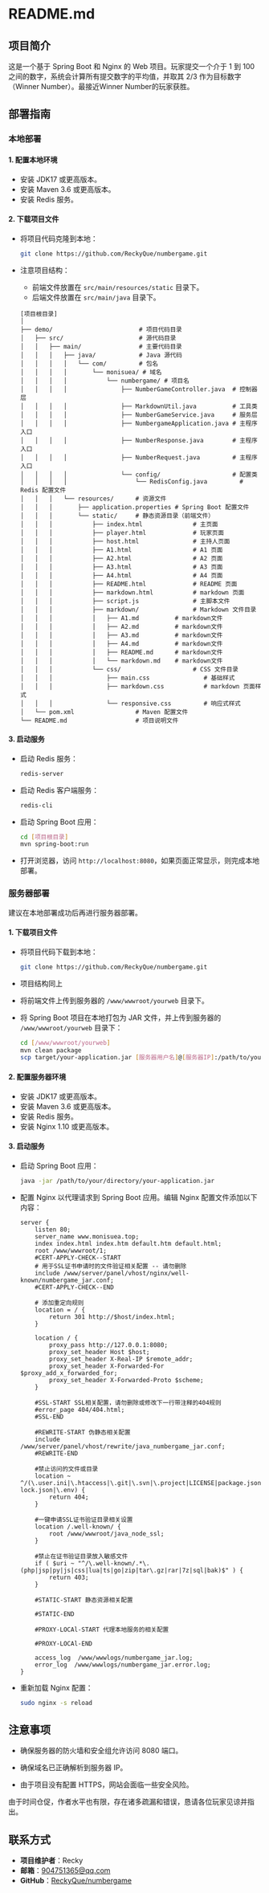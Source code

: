 # README.md

## 项目简介

这是一个基于 Spring Boot 和 Nginx 的 Web 项目。玩家提交一个介于 1 到 100 之间的数字，系统会计算所有提交数字的平均值，并取其 2/3 作为目标数字（Winner Number）。最接近Winner Number的玩家获胜。

## 部署指南

### 本地部署

#### 1. 配置本地环境

- 安装 JDK17 或更高版本。
- 安装 Maven 3.6 或更高版本。
- 安装 Redis 服务。

#### 2. 下载项目文件

- 将项目代码克隆到本地：

  ```bash
  git clone https://github.com/ReckyQue/numbergame.git
  ```

- 注意项目结构：

  - 前端文件放置在 `src/main/resources/static` 目录下。
  - 后端文件放置在 `src/main/java` 目录下。

  ```
  [项目根目录]
  │
  ├── demo/                        # 项目代码目录
  │   ├── src/                     # 源代码目录
  │   │   ├── main/                # 主要代码目录
  │   │   │   ├── java/            # Java 源代码
  │   │   │   │   └── com/         # 包名
  │   │   │   │       └── monisuea/ # 域名
  │   │   │   │           └── numbergame/ # 项目名
  │   │   │   │               ├── NumberGameController.java  # 控制器层
  │   │   │   │               ├── MarkdownUtil.java          # 工具类
  │   │   │   │               ├── NumberGameService.java     # 服务层
  │   │   │   │               ├── NumbergameApplication.java # 主程序入口
  │   │   │   │               ├── NumberResponse.java        # 主程序入口
  │   │   │   │               ├── NumberRequest.java         # 主程序入口
  │   │   │   │               └── config/                    # 配置类
  │   │   │   │                   └── RedisConfig.java         # Redis 配置文件
  │   │   │   └── resources/      # 资源文件
  │   │   │       ├── application.properties # Spring Boot 配置文件
  │   │   │       └── static/     # 静态资源目录（前端文件）
  │   │   │           ├── index.html              # 主页面
  │   │   │           ├── player.html             # 玩家页面
  │   │   │           ├── host.html               # 主持人页面
  │   │   │           ├── A1.html                 # A1 页面
  │   │   │           ├── A2.html                 # A2 页面
  │   │   │           ├── A3.html                 # A3 页面
  │   │   │           ├── A4.html                 # A4 页面
  │   │   │           ├── README.html             # README 页面
  │   │   │           ├── markdown.html           # markdown 页面
  │   │   │           ├── script.js               # 主脚本文件
  │   │   │           ├── markdown/               # Markdown 文件目录
  │   │   │           │   ├── A1.md          # markdown文件
  │   │   │           │   ├── A2.md          # markdown文件
  │   │   │           │   ├── A3.md          # markdown文件
  │   │   │           │   ├── A4.md          # markdown文件
  │   │   │           │   ├── README.md      # markdown文件
  │   │   │           │   └── markdown.md    # markdown文件
  │   │   │           └── css/                    # CSS 文件目录
  │   │   │               ├── main.css               # 基础样式
  │   │   │               ├── markdown.css           # markdown 页面样式
  │   │   │               └── responsive.css         # 响应式样式
  │   └── pom.xml                 # Maven 配置文件
  └── README.md                   # 项目说明文件
  ```

#### 3. 启动服务

- 启动 Redis 服务：

  ```bash
  redis-server
  ```

- 启动 Redis 客户端服务：

  ```bash
  redis-cli
  ```

- 启动 Spring Boot 应用：

  ```bash
  cd [项目根目录]
  mvn spring-boot:run
  ```

- 打开浏览器，访问 `http://localhost:8080`，如果页面正常显示，则完成本地部署。

### 服务器部署

建议在本地部署成功后再进行服务器部署。

#### 1. 下载项目文件

- 将项目代码下载到本地：

  ```bash
  git clone https://github.com/ReckyQue/numbergame.git
  ```

- 项目结构同上

- 将前端文件上传到服务器的 `/www/wwwroot/yourweb` 目录下。

- 将 Spring Boot 项目在本地打包为 JAR 文件，并上传到服务器的 `/www/wwwroot/yourweb` 目录下：

  ```bash
  cd [/www/wwwroot/yourweb]
  mvn clean package
  scp target/your-application.jar [服务器用户名]@[服务器IP]:/path/to/your/directory
  ```

#### 2. 配置服务器环境

- 安装 JDK17 或更高版本。
- 安装 Maven 3.6 或更高版本。
- 安装 Redis 服务。
- 安装 Nginx 1.10 或更高版本。

#### 3. 启动服务

- 启动 Spring Boot 应用：

  ```bash
  java -jar /path/to/your/directory/your-application.jar
  ```

- 配置 Nginx 以代理请求到 Spring Boot 应用。编辑 Nginx 配置文件添加以下内容：

  ```nginx
  server {
      listen 80;
      server_name www.monisuea.top;
      index index.html index.htm default.htm default.html;
      root /www/wwwroot/1;
      #CERT-APPLY-CHECK--START
      # 用于SSL证书申请时的文件验证相关配置 -- 请勿删除
      include /www/server/panel/vhost/nginx/well-known/numbergame_jar.conf;
      #CERT-APPLY-CHECK--END
  
      # 添加重定向规则
      location = / {
          return 301 http://$host/index.html;
      }
  
      location / {
          proxy_pass http://127.0.0.1:8080;
          proxy_set_header Host $host;
          proxy_set_header X-Real-IP $remote_addr;
          proxy_set_header X-Forwarded-For $proxy_add_x_forwarded_for;
          proxy_set_header X-Forwarded-Proto $scheme;
      }
  
      #SSL-START SSL相关配置，请勿删除或修改下一行带注释的404规则
      #error_page 404/404.html;
      #SSL-END
  
      #REWRITE-START 伪静态相关配置
      include /www/server/panel/vhost/rewrite/java_numbergame_jar.conf;
      #REWRITE-END
  
      #禁止访问的文件或目录
      location ~ ^/(\.user.ini|\.htaccess|\.git|\.svn|\.project|LICENSE|package.json|package-lock.json|\.env) {
          return 404;
      }
  
      #一键申请SSL证书验证目录相关设置
      location /.well-known/ {
          root /www/wwwroot/java_node_ssl;
      }
  
      #禁止在证书验证目录放入敏感文件
      if ( $uri ~ "^/\.well-known/.*\.(php|jsp|py|js|css|lua|ts|go|zip|tar\.gz|rar|7z|sql|bak)$" ) {
          return 403;
      }
  
      #STATIC-START 静态资源相关配置
      
      #STATIC-END
  
      #PROXY-LOCAl-START 代理本地服务的相关配置
      
      #PROXY-LOCAl-END
  
      access_log  /www/wwwlogs/numbergame_jar.log;
      error_log  /www/wwwlogs/numbergame_jar.error.log;
  }
  ```

- 重新加载 Nginx 配置：

  ```bash
  sudo nginx -s reload
  ```

## 注意事项

- 确保服务器的防火墙和安全组允许访问 8080 端口。

- 确保域名已正确解析到服务器 IP。

- 由于项目没有配置 HTTPS，网站会面临一些安全风险。

  

由于时间仓促，作者水平也有限，存在诸多疏漏和错误，恳请各位玩家见谅并指出。



## 联系方式

- **项目维护者**：Recky
- **邮箱**：904751365@qq.com
- **GitHub**：[ReckyQue/numbergame](https://github.com/ReckyQue/numbergame)
